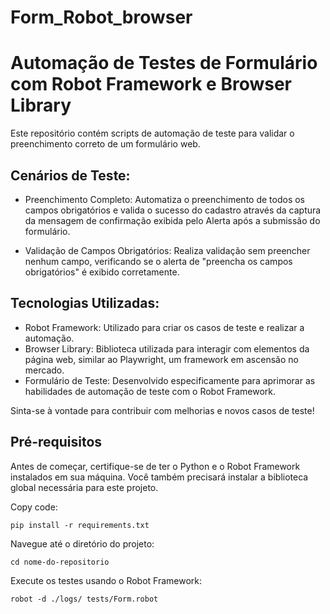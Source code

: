 # Form_Robot_browser

# Automação de Testes de Formulário com Robot Framework e Browser Library
Este repositório contém scripts de automação de teste para validar o preenchimento correto de um formulário web.

## Cenários de Teste:

- Preenchimento Completo: Automatiza o preenchimento de todos os campos obrigatórios e valida o sucesso do cadastro através da captura da mensagem de confirmação exibida pelo Alerta após a submissão do formulário.

- Validação de Campos Obrigatórios: Realiza validação sem preencher nenhum campo, verificando se o alerta de "preencha os campos obrigatórios" é exibido corretamente.

## Tecnologias Utilizadas:

- Robot Framework: Utilizado para criar os casos de teste e realizar a automação.
- Browser Library: Biblioteca utilizada para interagir com elementos da página web, similar ao Playwright, um framework em ascensão no mercado.
- Formulário de Teste: Desenvolvido especificamente para aprimorar as habilidades de automação de teste com o Robot Framework.

Sinta-se à vontade para contribuir com melhorias e novos casos de teste!

## Pré-requisitos

Antes de começar, certifique-se de ter o Python e o Robot Framework instalados em sua máquina. Você também precisará instalar a biblioteca global necessária para este projeto.

Copy code:
  
    pip install -r requirements.txt
    
Navegue até o diretório do projeto:
    
    cd nome-do-repositorio

Execute os testes usando o Robot Framework:

    robot -d ./logs/ tests/Form.robot
    


